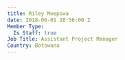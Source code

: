 ```yaml
---
title: Riley Moepswa
date: 2018-06-01 20:56:00 Z
Member Type:
  Is Staff: true
Job Title: Assistant Project Manager
Country: Botswana
---
```


